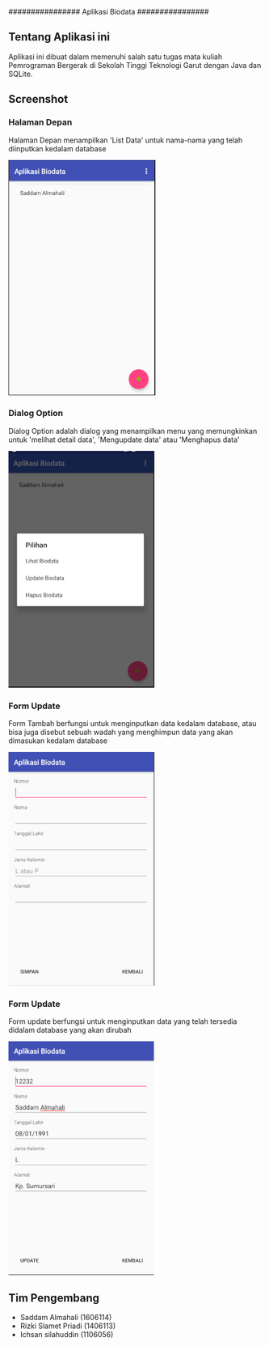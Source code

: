 ################
Aplikasi Biodata
################

## Tentang Aplikasi ini

Aplikasi ini dibuat dalam memenuhi salah satu tugas mata kuliah Pemrograman Bergerak di Sekolah Tinggi Teknologi Garut dengan Java dan SQLite.

## Screenshot
### Halaman Depan
Halaman Depan menampilkan 'List Data' untuk nama-nama yang telah diinputkan kedalam database

![](https://github.com/saddamalmahali/BiodataAndroid/blob/master/halaman_depan.PNG)

### Dialog Option
Dialog Option adalah dialog yang menampilkan menu yang memungkinkan untuk 'melihat detail data', 'Mengupdate data' atau 'Menghapus data'

![](https://github.com/saddamalmahali/BiodataAndroid/blob/master/dialog_opsi.PNG)

### Form Update
Form Tambah berfungsi untuk menginputkan data kedalam database, atau bisa juga disebut sebuah wadah yang menghimpun data yang akan dimasukan kedalam database

![](https://github.com/saddamalmahali/BiodataAndroid/blob/master/form_tambah.PNG)

### Form Update
Form update berfungsi untuk menginputkan data yang telah tersedia didalam database yang akan dirubah

![](https://github.com/saddamalmahali/BiodataAndroid/blob/master/form_update.PNG)


## Tim Pengembang
-   Saddam Almahali     (1606114)
-   Rizki Slamet Priadi (1406113)
-   Ichsan silahuddin   (1106056)